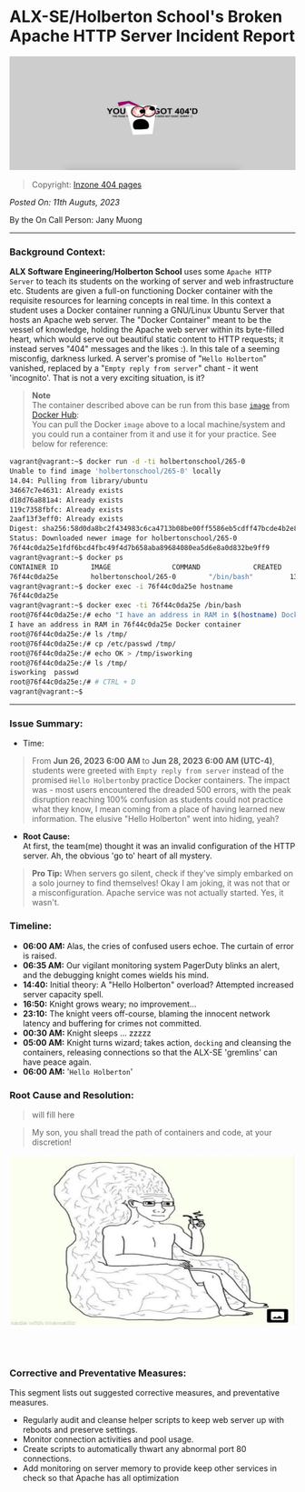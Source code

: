 # ALX-SE/Holberton School's Broken Apache HTTP Server Incident Report

<div align="center">
 <img src="./img/404d.jpg" width="640" height="200" />
</div>

> Copyright: [Inzone 404 pages](https://inzonedesign.com/blog/28-cleverly-funny-creative-404-error-pages/)


*Posted On: 11th Auguts, 2023*

By the On Call Person: Jany Muong


---
### Background Context:

**ALX Software Engineering/Holberton School** uses some `Apache HTTP Server` to teach its students on the working of server and web infrastructure etc. Students are given a full-on functioning Docker container with the requisite resources for learning concepts in real time. In this context a student uses a Docker container running a GNU/Linux Ubuntu Server that hosts an Apache web server. The "Docker Container" meant to be the vessel of knowledge, holding the Apache web server within its byte-filled heart, which would serve out beautiful static content to HTTP requests; it instead serves "404" messages and the likes :). In this tale of a seeming misconfig, darkness lurked. A server's promise of "`Hello Holberton`" vanished, replaced by a "`Empty reply from server`" chant - it went 'incognito'. That is not a very exciting situation, is it?


> **Note**  
> The container described above can be run from this base [`image`](https://hub.docker.com/r/holbertonschool/265-0/tags) from [Docker Hub](https://hub.docker.com/):  
> You can pull the Docker `image` above to a local machine/system and you could run a container from it and use it for your practice. See below for reference:  

```bash
vagrant@vagrant:~$ docker run -d -ti holbertonschool/265-0
Unable to find image 'holbertonschool/265-0' locally
14.04: Pulling from library/ubuntu
34667c7e4631: Already exists
d18d76a881a4: Already exists
119c7358fbfc: Already exists
2aaf13f3eff0: Already exists
Digest: sha256:58d0da8bc2f434983c6ca4713b08be00ff5586eb5cdff47bcde4b2e88fd40f88
Status: Downloaded newer image for holbertonschool/265-0
76f44c0da25e1fdf6bcd4fbc49f4d7b658aba89684080ea5d6e8a0d832be9ff9
vagrant@vagrant:~$ docker ps
CONTAINER ID        IMAGE               COMMAND             CREATED             STATUS              PORTS               NAMES
76f44c0da25e        holbertonschool/265-0        "/bin/bash"         13 seconds ago      Up 12 seconds                           infallible_bhabha
vagrant@vagrant:~$ docker exec -i 76f44c0da25e hostname
76f44c0da25e
vagrant@vagrant:~$ docker exec -ti 76f44c0da25e /bin/bash
root@76f44c0da25e:/# echo "I have an address in RAM in $(hostname) Docker container"
I have an address in RAM in 76f44c0da25e Docker container
root@76f44c0da25e:/# ls /tmp/
root@76f44c0da25e:/# cp /etc/passwd /tmp/
root@76f44c0da25e:/# echo OK > /tmp/isworking
root@76f44c0da25e:/# ls /tmp/
isworking  passwd
root@76f44c0da25e:/# # CTRL + D
vagrant@vagrant:~$
```


---
### Issue Summary:

- Time:  
> From **Jun 26, 2023 6:00 AM**  to **Jun 28, 2023 6:00 AM (UTC-4)**, students were greeted with `Empty reply from server` instead of the promised `Hello Holberton`by practice Docker containers. The impact was - most users encountered the dreaded 500 errors, with the peak disruption reaching 100% confusion as students could not practice what they know, I mean coming from a place of having learned new information. The elusive "Hello Holberton" went into hiding, yeah?


- **Root Cause:**   
At first, the team(me) thought it was an invalid configuration of the HTTP server. Ah, the obvious 'go to' heart of all mystery.  

> **Pro Tip:** When servers go silent, check if they've simply embarked on a solo journey to find themselves!
> Okay I am joking, it was not that or a misconfiguration. Apache service was not actually started. Yes, it wasn't.


### Timeline:

- **06:00 AM:** Alas, the cries of confused users echoe. The curtain of error is raised.
- **06:35 AM:** Our vigilant monitoring system PagerDuty blinks an alert, and the debugging knight comes wields his mind.
- **14:40:** Initial theory: A "Hello Holberton" overload? Attempted increased server capacity spell.
- **16:50:** Knight grows weary; no improvement...
- **23:10:** The knight veers off-course, blaming the innocent network latency and buffering for crimes not committed.
- **00:30 AM:** Knight sleeps ... zzzzz
- **05:00 AM:** Knight turns wizard; takes action, `docking` and cleansing the containers, releasing connections so that the ALX-SE 'gremlins' can have peace again.
- **06:00 AM:** '`Hello Holberton`'


### Root Cause and Resolution:

> will fill here

> My son, you shall tread the path of containers and code, at your discretion!
<div align="center">
    <img src="./img/stuff.jpg" alt="stuff" width="500" height="300">
</div>

<br/><br/>
### Corrective and Preventative Measures:
This segment lists out suggested corrective measures, and preventative measures.

- Regularly audit and cleanse helper scripts to keep web server up with reboots and preserve settings.
- Monitor connection activities and pool usage.
- Create scripts to automatically thwart any abnormal port 80 connections.
- Add monitoring on server memory to provide keep other services in check so that Apache has all optimization
